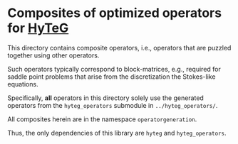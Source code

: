 # Composites of optimized operators for [HyTeG](https://i10git.cs.fau.de/hyteg/hyteg)

This directory contains composite operators, i.e., operators that are puzzled together using other operators.

Such operators typically correspond to block-matrices, e.g., required for saddle point problems that arise from the
discretization the Stokes-like equations.

Specifically, **all** operators in this directory solely use the generated operators from the `hyteg_operators` 
submodule in `../hyteg_operators/`.

All composites herein are in the namespace `operatorgeneration`.

Thus, the only dependencies of this library are `hyteg` and `hyteg_operators`.
